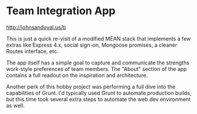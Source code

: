 Team Integration App
========
http://johnsandoval.us/ti

This is just a quick re-visit of a modified MEAN stack that implements a few extras like Express 4.x, social sign-on, Mongoose promises, a cleaner Routes interface, etc. 

The app itself has a simple goal to capture and communicate the strengths work-style preferences of team members. The "About" section of the app contains a full readout on the inspiration and architecture. 

Another perk of this hobby project was performing a full dive into the capabilities of Grunt. I'd typically used Grunt to automate production builds, but this time took several extra steps to automate the web dev environment as well. 
